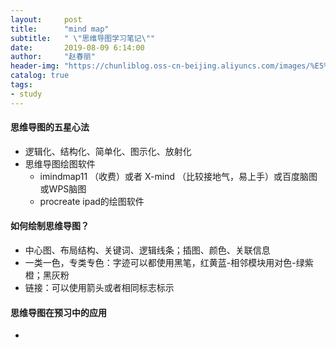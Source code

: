 ```yaml
---
layout:     post
title:      "mind map"
subtitle:   " \"思维导图学习笔记\""
date:       2019-08-09 6:14:00
author:     "赵春丽"
header-img: "https://chunliblog.oss-cn-beijing.aliyuncs.com/images/%E5%9F%8E%E5%A0%A1.png"
catalog: true
tags:
- study
---
```


#### 思维导图的五星心法

   * 逻辑化、结构化、简单化、图示化、放射化
   * 思维导图绘图软件
      * imindmap11 （收费）或者 X-mind （比较接地气，易上手）或百度脑图或WPS脑图
      * procreate ipad的绘图软件
      
#### 如何绘制思维导图？

   * 中心图、布局结构、关键词、逻辑线条；插图、颜色、关联信息
   * 一类一色，专类专色：字迹可以都使用黑笔，红黄蓝-相邻模块用对色-绿紫橙；黑灰粉
   * 链接：可以使用箭头或者相同标志标示

#### 思维导图在预习中的应用

   * 
